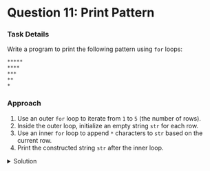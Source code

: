 # Question 11: Print Pattern

### Task Details
Write a program to print the following pattern using `for` loops:

```
*****
****
***
**
*
```

### Approach
1. Use an outer `for` loop to iterate from `1` to `5` (the number of rows).
2. Inside the outer loop, initialize an empty string `str` for each row.
3. Use an inner `for` loop to append `*` characters to `str` based on the current row.
4. Print the constructed string `str` after the inner loop.

<details>
  <summary>Solution</summary>

```javascript
function print_pattern() {
    /* Function to print the pattern */

    for (var row = 1; row <= 5; row++) {
        var str = "";
        for (var col = 1; col <= 5 - row + 1; col++) {
            str = str + "*";
        }
        console.log(str);
    }
}
```
</details>